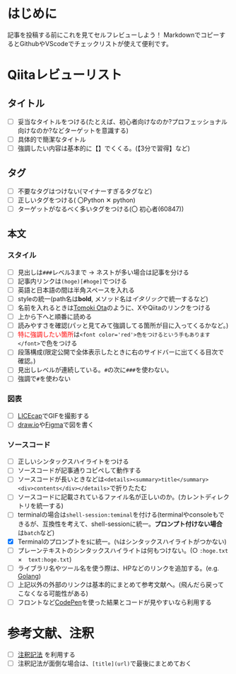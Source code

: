 # はじめに

記事を投稿する前にこれを見てセルフレビューしよう！
MarkdownでコピーするとGithubやVScodeでチェックリストが使えて便利です。

# Qiitaレビューリスト

## タイトル

- [ ] 妥当なタイトルをつける(たとえば、初心者向けなのか?プロフェッショナル向けなのか?などターゲットを意識する)
- [ ] 具体的で簡潔なタイトル
- [ ] 強調したい内容は基本的に【】でくくる。(【3分で習得】など)

## タグ

- [ ] 不要なタグはつけない(マイナーすぎるタグなど)
- [ ] 正しいタグをつける( 〇Python ✕ python)
- [ ] ターゲットがなるべく多いタグをつける(〇 初心者(60847))

## 本文

### スタイル

- [ ] 見出しは`###`レベル3まで → ネストが多い場合は記事を分ける
- [ ] 記事内リンクは`(hoge)[#hoge]`でつける
- [ ] 英語と日本語の間は半角スペースを入れる
- [ ] styleの統一(path名は**bold**, メソッド名は*イタリック*で統一するなど)
- [ ] 名前を入れるときは[Tomoki Ota](https://twitter.com/tomomon1227)のように、XやQiitaのリンクをつける
- [ ] 上から下へと順番に読める
- [ ] 読みやすさを確認(パッと見てみて強調してる箇所が目に入ってくるかなど。)
- [ ] <font color='red'>特に強調したい箇所</font>は`<font color='red'>色をつけるという手もあります</font>`で色をつける
- [ ] 段落構成(限定公開で全体表示したときに右のサイドバーに出てくる目次で確認。)
- [ ] 見出しレベルが連続している。`#`の次に`###`を使わない。
- [ ] 強調で`#`を使わない

### 図表

- [ ] [LICEcap](https://www.cockos.com/licecap/)でGIFを撮影する
- [ ] [draw.io](https://app.diagrams.net/)や[Figma](https://figma.com/ja/)で図を書く
 
### ソースコード

- [ ] 正しいシンタックスハイライトをつける
- [ ] ソースコードが記事通りコピペして動作する
- [ ] ソースコードが長いときなどは`<details><summary>title</summary><div>contents</div></details>`で折りたたむ
- [ ] ソースコードに記載されているファイル名が正しいのか。(カレントディレクトリを統一する)
- [ ] terminalの場合は`shell-session:teminal`を付ける(terminalやconsoleもできるが、互換性を考えて、shell-sessionに統一。**プロンプト付けない場合** は`batch`など)
- [x] Terminalのプロンプトを`$`に統一。(`%`はシンタックスハイライトがつかない)
- [ ] プレーンテキストのシンタックスハイライトは何もつけない。(○ `:hoge.txt`　×　`text:hoge.txt`)
- [ ] ライブラリ名やツール名を使う際は、HPなどのリンクを追加する。(e.g. [Golang](https://go.dev/))
- [ ] 上記以外の外部のリンクは基本的にまとめて参考文献へ。(飛んだら戻ってこなくなる可能性がある)
- [ ] フロントなど[CodePen](https://codepen.io/)を使った結果とコードが見やすいなら利用する

# 参考文献、注釈

- [ ] [注釈記法](https://qiita.com/nishina555/items/39d88361157545d12a94) を利用する
- [ ] 注釈記法が面倒な場合は、`[title](url)`で最後にまとめておく
